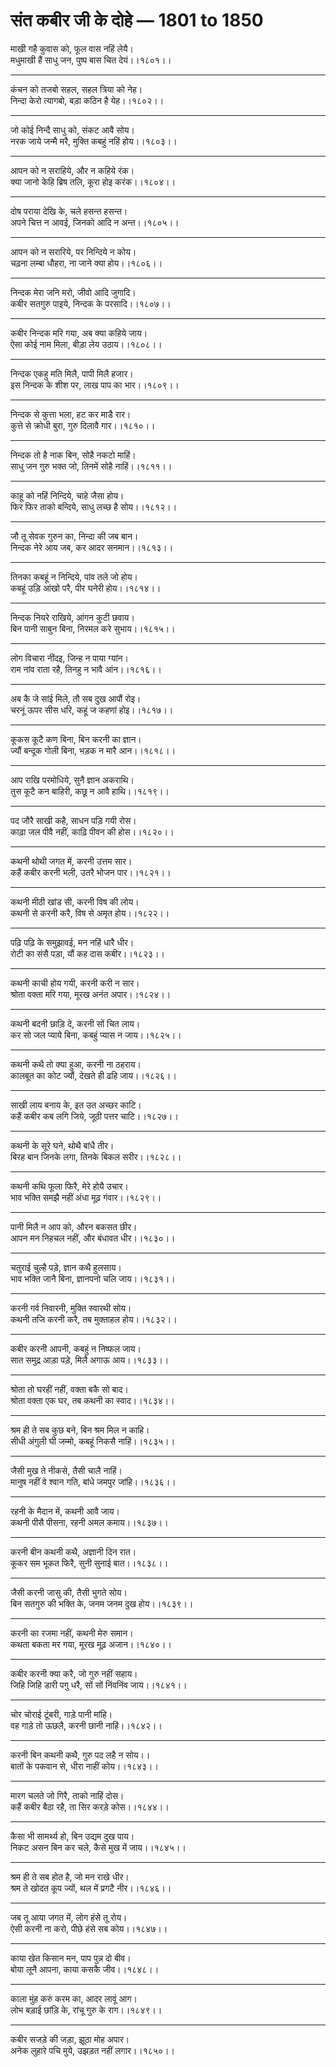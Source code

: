 # संत कबीर जी के दोहे — 1801 to 1850

माखी गहै कुवास को, फूल वास नहिं लेयै।\
मधुमाखी हैं साधु जन, पुष्‍प बास चित देयं।।१८०१।।

---

कंचन को तजबो सहल, सहल त्रिया को नेह।\
निन्‍दा केरो त्‍यागबो, बड़ा कठिन है येह।।१८०२।।

---

जो कोई निन्‍दै साधु को, संकट आवै सोय।\
नरक जाये जन्‍मै मरै, मुक्ति कबहुं नहिं होय।।१८०३।।

---

आपन को न सराहिये, और न कहिये रंक।\
क्‍या जानो केहि ब्रिष तलि, कूरा होइ करंक।।१८०४।।

---

दोष पराया देखि के, चले हसन्‍त हसन्‍त।\
अपने चित्त न आवई, जिनको आदि न अन्‍त।।१८०५।।

---

आपन को न सरारिये, पर निन्दिये न कोय।\
चढ़ना लम्‍बा धौहरा, ना जाने क्‍या होय।।१८०६।।

---

निन्‍दक मेरा जनि मरो, जीवो आदि जुगादि।\
कबीर सतगुरु पाइये, निन्‍दक के परसादि।।१८०७।।

---

कबीर निन्‍दक मरि गया, अब क्‍या कहिये जाय।\
ऐसा कोई नाम मिला, बीड़ा लेय उठाय।।१८०८।।

---

निन्‍दक एकहु मति मिलै, पापी मिलै हजार।\
इस निन्‍दक के शीश पर, लाख पाप का भार।।१८०९।।

---

निन्‍दक से कुत्ता भला, हट कर माडै रार।\
कुत्ते से क्रोधी बुरा, गुरु दिलावै गार।।१८१०।।

---

निन्‍दक तो है नाक बिन, सोहै नकटो माहिं।\
साधु जन गुरु भक्‍त जो, तिनमें सोहै नाहिं।।१८११।।

---

काहू को नहिं निन्दिये, चाहे जैसा होय।\
फिर फिर ताको बन्दिये, साधु लच्‍छ है सोय।।१८१२।।

---

जौ तू सेवक गुरुन का, निन्‍दा की जब बान।\
निन्‍दक नेरे आय जब, कर आदर सनमान।।१८१३।।

---

तिनका कबहूं न निन्दिये, पांव तले जो होय।\
कबहूं उड़‍ि आंखो परै, पीर घनेरी होय।।१८१४।।

---

निन्‍दक नियरे राखिये, आंगन कुटी छवाय।\
बिन पानी साबुन बिना, निरमल करे सुभाय।।१८१५।।

---

लोग विचारा नींदइ, जिन्‍ह न पाया ग्‍यांन।\
राम नांव राता रहै, तिनहु न भावै आंन।।१८१६।।

---

अब कै जे सांई मिले, तौ सब दुख आपौं रोइ।\
चरनूं ऊपर सीस धरि, कहूं ज कहणां होइ।।१८१७।।

---

कूकस कूटै कण बिना, बिन करनी का ज्ञान।\
ज्‍यौं बन्‍दूक गोली बिना, भड़क न मारै आन।।१८१८।।

---

आप राखि परमोधिये, सुनै ज्ञान अकराथि।\
तुस कूटै कन बाहिरी, कछू न आवै हाथि।।१८१९।।

---

पद जौरै साखी कहै, साधन पड़‍ि गयी रोस।\
काढ़ा जल पीवै नहीं, का‍ढ़‍ि पीवन की होस।।१८२०।।

---

कथनी थोथी जगत में, करनी उत्तम सार।\
कहैं कबीर करनी भली, उतरै भोजन पार।।१८२१।।

---

कथनी मीठी खांड सी, करनी विष की लोय।\
कथनी से करनी करै, विष से अमृत होय।।१८२२।।

---

पढ़‍ि पढ़‍ि के समुझावई, मन नहिं धारै धीर।\
रोटी का संसै पड़ा, यौं कह दास कबीर।।१८२३।।

---

कथनी काची होय गयी, करनी करी न सार।\
श्रोता वक्‍ता मरि गया, मूरख अनंत अपार।।१८२४।।

---

कथनी बदनी छाड़‍ि दे, करनी सों चित लाय।\
कर सो जल प्‍याये बिना, कबहुं प्‍यास न जाय।।१८२५।।

---

कथनी कथै तो क्‍या हुआ, करनी ना ठहराय।\
कालबूत का कोट ज्‍यौं, देखते ही ढहि जाय।।१८२६।।

---

साखी लाय बनाय के, इत उत अच्‍छर काटि।\
कहैं कबीर कब लगि जिये, जूठी पत्तर चाटि।।१८२७।।

---

कथनी के सूरे घने, थोथै बांधै तीर।\
बिरह बान जिनके लगा, तिनके बिकल सरीर।।१८२८।।

---

कथनी कथि फूला फिरै, मेरे होयै उचार।\
भाव भक्ति समझै नहीं अंधा मूढ़ गंवार।।१८२९।।

---

पानी मिलै न आप को, औरन बकसत छीर।\
आपन मन निहचल नहीं, और बंधावत धीर।।१८३०।।

---

चतुराई चुल्‍है पड़े, ज्ञान कथै हुलसाय।\
भाव भक्ति जानै बिना, ज्ञानपनो चलि जाय।।१८३१।।

---

करनी गर्व निवारनी, मुक्ति स्‍वारथी सोय।\
कथनी तजि करनी करै, तब मुक्‍ताहल होय।।१८३२।।

---

कबीर करनी आपनी, कबहुं न निष्‍फल जाय।\
सात समुद्र आड़ा पड़े, मिलै अगाऊ आय।।१८३३।।

---

श्रोता तो घरहीं नहीं, वक्‍ता बकै सो बाद।\
श्रोता वक्‍ता एक घर, तब कथनी का स्‍वाद।।१८३४।।

---

श्रम ही ते सब कुछ बने, बिन श्रम मिल न काहि।\
सीधी अंगुली घी जम्‍मो, कबहूं निकसै नाहिं।।१८३५।।

---

जैसी मुख ते नीकसे, तैसी चालै नाहिं।\
मानुष नहीं वे श्‍वान गति, बांधे जमपुर जांहि।।१८३६।।

---

रहनी के मैदान में, कथनी आवै जाय।\
कथनी पीसै पीसना, रहनी अमल कमाय।।१८३७।।

---

करनी बीन कथनी कथै, अज्ञानी दिन रात।\
कूकर सम भूकत फिरै, सुनी सुनाई बात।।१८३८।।

---

जैसी करनी जासु की, तैसी भुगते सोय।\
बिन सतगुरु की भक्ति के, जनम जनम दुख होय।।१८३९।।

---

करनी का रजमा नहीं, कथनी मेरु समान।\
कथता बकता मर गया, मूरख मूढ़ अजान।।१८४०।।

---

कबीर करनी क्‍या करै, जो गुरु नहीं सहाय।\
जिहि जिहि डारी पगु धरै, सों सों निंवनिंव जाय।।१८४१।।

---

चोर चोराई टूंबरी, गाड़े पानी मांहि।\
वह गाड़े तो ऊछलै, करनी छानी नाहिं।।१८४२।।

---

करनी बिन कथनी कथै, गुरु पद लहै न सोय।।\
बातों के पकवान से, धीरा नाहीं कोय।।१८४३।।

---

मारग चलते जो गिरै, ताको नाहिं दोस।\
कहैं कबीर बैठा रहै, ता सिर करड़े कोस।।१८४४।।

---

कैसा भी सामर्थ्‍य हो, बिन उद्यम दुख पाय।\
निकट असन बिन कर चले, कैसे मुख में जाय।।१८४५।।

---

श्रम ही ते सब होत है, जो मन राखे धीर।\
श्रम ते खोदत कूप ज्‍यों, थल में प्रगटै नीर।।१८४६।।

---

जब तू आया जगत में, लोग हंसे तू रोय।\
ऐसी करनी ना करो, पीछे हंसे सब कोय।।१८४७।।

---

काया खेत किसान मन, पाप पुन्न दो बीव।\
बोया लूनै आपना, काया कसकै जीव।।१८४८।।

---

काला मुंह करुं करम का, आदर लावूं आग।\
लोभ बड़ाई छांड़‍ि के, रांचू गुरु के राग।।१८४९।।

---

कबीर सजड़े की जड़ा, झूठा मोह अपार।\
अनेक लुहारे पचि मुये, उझड़त नहीं लगार।।१८५०।।
